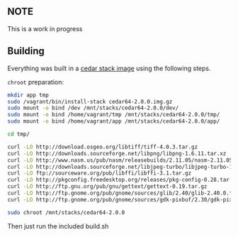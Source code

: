 ## NOTE
This is a work in progress

## Building

Everything was built in a [cedar stack
image](https://github.com/heroku/stack-images) using the following steps.

`chroot` preparation:

```bash
mkdir app tmp
sudo /vagrant/bin/install-stack cedar64-2.0.0.img.gz
sudo mount -o bind /dev /mnt/stacks/cedar64-2.0.0/dev/
sudo mount -o bind /home/vagrant/tmp /mnt/stacks/cedar64-2.0.0/tmp/
sudo mount -o bind /home/vagrant/app /mnt/stacks/cedar64-2.0.0/app/

cd tmp/

curl -LO http://download.osgeo.org/libtiff/tiff-4.0.3.tar.gz
curl -LO http://downloads.sourceforge.net/libpng/libpng-1.6.11.tar.xz
curl -LO http://www.nasm.us/pub/nasm/releasebuilds/2.11.05/nasm-2.11.05.tar.xz
curl -LO http://downloads.sourceforge.net/libjpeg-turbo/libjpeg-turbo-1.3.1.tar.gz
curl -LO ftp://sourceware.org/pub/libffi/libffi-3.1.tar.gz
curl -LO http://pkgconfig.freedesktop.org/releases/pkg-config-0.28.tar.gz
curl -LO http://ftp.gnu.org/pub/gnu/gettext/gettext-0.19.tar.gz
curl -LO http://ftp.gnome.org/pub/gnome/sources/glib/2.40/glib-2.40.0.tar.xz
curl -LO http://ftp.gnome.org/pub/gnome/sources/gdk-pixbuf/2.30/gdk-pixbuf-2.30.8.tar.xz

sudo chroot /mnt/stacks/cedar64-2.0.0
```

Then just run the included build.sh

